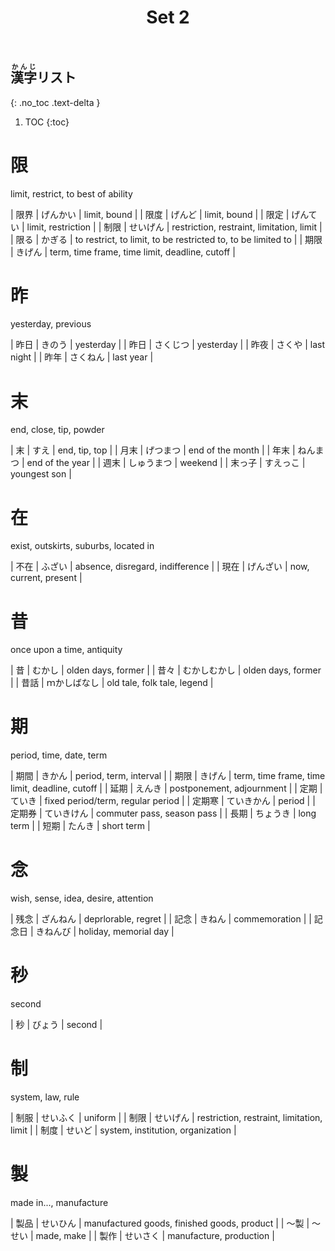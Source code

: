 ﻿---
layout: default
title: Set 2
parent: N3 Kanji List
grand_parent: <ruby>漢字<rt>かんじ</rt></ruby> Kanji
nav_order: 2
---

## <ruby>漢字<rt>かんじ</rt></ruby>リスト
{: .no_toc .text-delta }

1. TOC
{:toc}

# 限
limit, restrict, to best of ability

| 限界 | げんかい | limit, bound                                                 |
| 限度 | げんど   | limit, bound                                                 |
| 限定 | げんてい | limit, restriction                                           |
| 制限 | せいげん | restriction, restraint, limitation, limit                    |
| 限る | かぎる   | to restrict, to limit, to be restricted to, to be limited to |
| 期限 | きげん   | term, time frame, time limit, deadline, cutoff               |

# 昨
yesterday, previous

| 昨日 | きのう   | yesterday  |
| 昨日 | さくじつ | yesterday  |
| 昨夜 | さくや   | last night |
| 昨年 | さくねん | last year  |

# 末
end, close, tip, powder

| 末     | すえ       | end, tip, top    |
| 月末   | げつまつ   | end of the month |
| 年末   | ねんまつ   | end of the year  |
| 週末   | しゅうまつ | weekend          |
| 末っ子 | すえっこ   | youngest son     |

# 在
exist, outskirts, suburbs, located in

| 不在 | ふざい   | absence, disregard, indifference |
| 現在 | げんざい | now, current, present            |

# 昔
once upon a time, antiquity

| 昔   | むかし       | olden days, former          |
| 昔々 | むかしむかし | olden days, former          |
| 昔話 | ｍかしばなし | old tale, folk tale, legend |

# 期
period, time, date, term

| 期間   | きかん     | period, term, interval                         |
| 期限   | きげん     | term, time frame, time limit, deadline, cutoff |
| 延期   | えんき     | postponement, adjournment                      |
| 定期   | ていき     | fixed period/term, regular period              |
| 定期寒 | ていきかん | period                                         |
| 定期券 | ていきけん | commuter pass, season pass                     |
| 長期   | ちょうき   | long term                                      |
| 短期   | たんき     | short term                                     |

# 念
wish, sense, idea, desire, attention

| 残念   | ざんねん | deprlorable, regret   |
| 記念   | きねん   | commemoration         |
| 記念日 | きねんび | holiday, memorial day |

# 秒
second

| 秒  | びょう | second |

# 制
system, law, rule

| 制服 | せいふく | uniform                                   |
| 制限 | せいげん | restriction, restraint, limitation, limit |
| 制度 | せいど   | system, institution, organization         |

# 製
made in..., manufacture

| 製品 | せいひん | manufactured goods, finished goods, product |
| ～製 | ～せい   | made, make                                  |
| 製作 | せいさく | manufacture, production                     |
